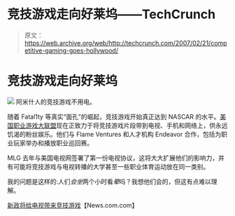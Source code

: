 # 竞技游戏走向好莱坞——TechCrunch

> 原文：<https://web.archive.org/web/http://techcrunch.com/2007/02/21/competitive-gaming-goes-hollywood/>

# 竞技游戏走向好莱坞

![](img/072b347b4d2418d5a35f5c550ab2c2b6.png)
阿米什人的竞技游戏不用电。

随着 Fatal1ty 等真实“面孔”的崛起，竞技游戏开始真正达到 NASCAR 的水平。[美国职业游戏大联盟](https://web.archive.org/web/20210302083631/http://www.mlgpro.com/)现在正致力于将竞技游戏片段带到电视、手机和网络上，供永远饥渴的粉丝娱乐。他们与 Flame Ventures 和人才机构 Endeavor 合作，包括为职业玩家举办和播放职业巡回赛。

MLG 去年与美国电视网签署了第一份电视协议，这将大大扩展他们的影响力，并有可能将竞技游戏与电视转播的大学甚至一些职业体育运动放在同一类别。

我的问题是这样的:人们*会坐*两个小时看*晕*吗？我想他们会的，但这有点难以理解。

[新政将给电视带来竞技游戏](https://web.archive.org/web/20210302083631/http://news.com.com/2110-1043_3-6160623.html)【News.com.com】